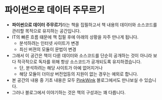 # 파이썬으로 데이터 주무르기

* **파이썬으로 데이터 주무르기**라는 책을 집필하고서 책 내용의 데이터와 소스코드를 관리할 목적으로 유지하는 공간입니다.
* IT의 빠른 흐름 떄문에 책 집필 후에 아래의 상황을 자주 만나게 됩니다.
	* 분석하려는 인터넷 사이트가 변경
	* 최신 버젼의 모듈이 문법이 변경
* 그래서 이 공간은 책이 다룬 데이터와 소스코드를 단순히 공개하는 것이 아니라 보다 적극적으로 독자를 위해 항상 소스코드가 공개되도록 유지하겠습니다.
	* 단, 분석하려는 해당 사이트가 아예 없어지거나
	* 해당 모듈이 더이상 버전업등의 지원이 없는 경우는 예외로 합니다.
* 본 공간의 내용 중 기초 내용은 모두 [PinkWink](http://pinkwink.kr) 블로그에서도 만나보실 수 있습니다. 
* 그러나 블로그에서 이야기하는 것은 책의 구성과는 꽤 다릅니다.